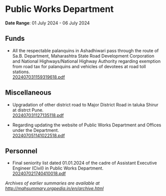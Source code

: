 # Public Works Department

**Date Range**: 01 July 2024 - 06 July 2024


## Funds
- All the respectable palanquins in Ashadhiwari pass through the route of Sa.B. Department, Maharashtra State Road Development Corporation and National Highways/National Highway Authority regarding exemption from road tax for palanquins and vehicles of devotees at road toll stations.\
  [202407031159319618.pdf](https://gr.maharashtra.gov.in/Site/Upload/Government%20Resolutions/English/202407031159319618.pdf)

## Miscellaneous
- Upgradation of other district road to Major District Road in taluka Shirur at distrct Pune.\
  [202407031127135118.pdf](https://gr.maharashtra.gov.in/Site/Upload/Government%20Resolutions/English/202407031127135118.pdf)

- Regarding updating the website of Public Works Department and Offices under the Department.\
  [202407051141022518.pdf](https://gr.maharashtra.gov.in/Site/Upload/Government%20Resolutions/English/202407051141022518.pdf)

## Personnel
- Final seniority list dated 01.01.2024 of the cadre of Assistant Executive Engineer (Civil) in Public Works Department.\
  [202407021740410018.pdf](https://gr.maharashtra.gov.in/Site/Upload/Government%20Resolutions/English/202407021740410018.pdf)


*Archives of earlier summaries are available at http://mahsummary.orgpedia.in/en/archive.html*